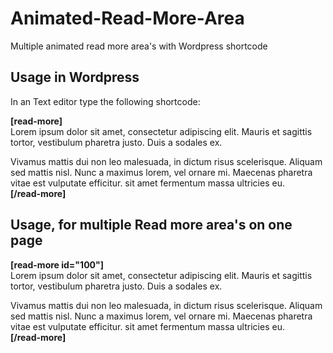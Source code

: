 # Animated-Read-More-Area
Multiple animated read more area's with Wordpress shortcode

## Usage in Wordpress
In an Text editor type the following shortcode:

**[read-more]** <br>
Lorem ipsum dolor sit amet, consectetur adipiscing elit. Mauris et sagittis tortor, vestibulum pharetra justo. Duis a sodales ex.<br>

Vivamus mattis dui non leo malesuada, in dictum risus scelerisque. Aliquam sed mattis nisl. Nunc a maximus lorem, vel ornare mi. Maecenas pharetra vitae est vulputate efficitur. sit amet fermentum massa ultricies eu.<br>
**[/read-more]**

## Usage, for multiple Read more area's on one page
**[read-more id="100"]**<br>
Lorem ipsum dolor sit amet, consectetur adipiscing elit. Mauris et sagittis tortor, vestibulum pharetra justo. Duis a sodales ex.<br>

Vivamus mattis dui non leo malesuada, in dictum risus scelerisque. Aliquam sed mattis nisl. Nunc a maximus lorem, vel ornare mi. Maecenas pharetra vitae est vulputate efficitur. sit amet fermentum massa ultricies eu.<br>
**[/read-more]**
